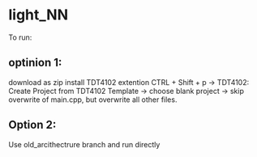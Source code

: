 # light_NN

To run: 
## optinion 1:
download as zip install TDT4102 extention CTRL + Shift + p -> TDT4102: Create Project from TDT4102 Template -> choose blank project -> skip overwrite of main.cpp, but overwrite all other files.

## Option 2:
Use old_arcithectrure branch and run directly 
